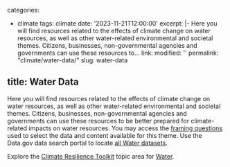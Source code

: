 categories:
- climate
tags: climate
date: '2023-11-21T12:00:00'
excerpt: |-
    Here you will find resources related to the effects of climate change on water resources, as well as other water-related environmental and societal themes. Citizens, businesses, non-governmental agencies and governments can use these resources to...
link: 
modified: ''
permalink: "climate/water-data/"
slug: water-data

title: Water Data
---

Here you will find resources related to the effects of climate change on water resources, as well as other water-related environmental and societal themes. Citizens, businesses, non-governmental agencies and governments can use these resources to be better prepared for climate-related impacts on water resources. You may access the [framing questions](https://data.gov/climate/water/framing-questions-water/) used to select the data and content available for this theme. Use the Data.gov data search portal to locate [all Water datasets](https://catalog.data.gov/dataset/?groups=climate5434&vocab_category_all=Water).

Explore the [Climate Resilience Toolkit](https://toolkit.climate.gov/) topic area for [Water](https://toolkit.climate.gov/topics/water).